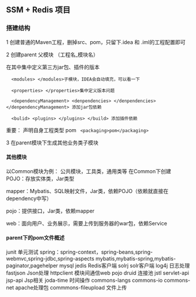 
## SSM + Redis 项目

### 搭建结构

1 创建普通的Maven工程，删掉src、pom，只留下.idea 和 .iml的工程配置即可

2 创建parent 父模块 （工程名_模块名）

  在其中集中定义第三方jar包、插件的版本
    
      <modules> </modules>子模块，IDEA会自动填充，可以看一下
      
      <properties> </properties>集中定义版本问题
      
      <dependencyManagement> <denpendencies> </denpendencies> </denpendencyManagement> 添加jar包依赖
      
      <bulid> <plugins> </plugins> </build> 添加插件依赖
  
  重要： 声明自身工程类型 pom
 ` <packaging>pom</packaging>`
  
  3 在parent模块下生成其他业务类子模块
  

#### 其他模块
以Common模块为例：
公共模块，工具类，通用类等
在Common下创建
POJO：存放实体类，Jar类型

mapper：Mybatis、SQL映射文件，Jar类，依赖POJO（依赖就直接在dependency中写）

pojo：提供接口，Jar类，依赖mapper

web：面向用户、业务展示，需要上传到服务器的war包，依赖Service

#### parent下的pom文件概述

junit 单元测试
spring：spring-context，spring-beans,spring-webmvc,spring-jdbc,spring-aspects
mybatis,mybatis-spring,mybatis-paginator,pagehelper
mysql
jedis Redis客户端
solrj solr客户端
log4j 日志处理
fastjson Json处理
httpclient 模块间通信web pojo
druid 连接池
jstl servlet-api jsp-api Jsp相关
joda-time 时间操作
commons-langs commons-io commons-net apache处理包
commmons-fileupload 文件上传

